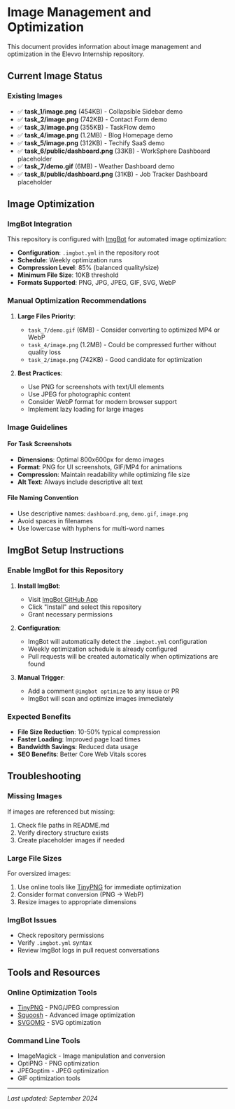 # Image Management and Optimization

This document provides information about image management and optimization in the Elevvo Internship repository.

## Current Image Status

### Existing Images
- ✅ **task_1/image.png** (454KB) - Collapsible Sidebar demo
- ✅ **task_2/image.png** (742KB) - Contact Form demo  
- ✅ **task_3/image.png** (355KB) - TaskFlow demo
- ✅ **task_4/image.png** (1.2MB) - Blog Homepage demo
- ✅ **task_5/image.png** (312KB) - Techify SaaS demo
- ✅ **task_6/public/dashboard.png** (33KB) - WorkSphere Dashboard placeholder
- ✅ **task_7/demo.gif** (6MB) - Weather Dashboard demo
- ✅ **task_8/public/dashboard.png** (31KB) - Job Tracker Dashboard placeholder

## Image Optimization

### ImgBot Integration
This repository is configured with [ImgBot](https://imgbot.net/) for automated image optimization:

- **Configuration**: `.imgbot.yml` in the repository root
- **Schedule**: Weekly optimization runs
- **Compression Level**: 85% (balanced quality/size)
- **Minimum File Size**: 10KB threshold
- **Formats Supported**: PNG, JPG, JPEG, GIF, SVG, WebP

### Manual Optimization Recommendations

1. **Large Files Priority**:
   - `task_7/demo.gif` (6MB) - Consider converting to optimized MP4 or WebP
   - `task_4/image.png` (1.2MB) - Could be compressed further without quality loss
   - `task_2/image.png` (742KB) - Good candidate for optimization

2. **Best Practices**:
   - Use PNG for screenshots with text/UI elements
   - Use JPEG for photographic content
   - Consider WebP format for modern browser support
   - Implement lazy loading for large images

### Image Guidelines

#### For Task Screenshots
- **Dimensions**: Optimal 800x600px for demo images
- **Format**: PNG for UI screenshots, GIF/MP4 for animations
- **Compression**: Maintain readability while optimizing file size
- **Alt Text**: Always include descriptive alt text

#### File Naming Convention
- Use descriptive names: `dashboard.png`, `demo.gif`, `image.png`
- Avoid spaces in filenames
- Use lowercase with hyphens for multi-word names

## ImgBot Setup Instructions

### Enable ImgBot for this Repository

1. **Install ImgBot**:
   - Visit [ImgBot GitHub App](https://github.com/apps/imgbot)
   - Click "Install" and select this repository
   - Grant necessary permissions

2. **Configuration**:
   - ImgBot will automatically detect the `.imgbot.yml` configuration
   - Weekly optimization schedule is already configured
   - Pull requests will be created automatically when optimizations are found

3. **Manual Trigger**:
   - Add a comment `@imgbot optimize` to any issue or PR
   - ImgBot will scan and optimize images immediately

### Expected Benefits
- **File Size Reduction**: 10-50% typical compression
- **Faster Loading**: Improved page load times
- **Bandwidth Savings**: Reduced data usage
- **SEO Benefits**: Better Core Web Vitals scores

## Troubleshooting

### Missing Images
If images are referenced but missing:
1. Check file paths in README.md
2. Verify directory structure exists
3. Create placeholder images if needed

### Large File Sizes
For oversized images:
1. Use online tools like [TinyPNG](https://tinypng.com/) for immediate optimization
2. Consider format conversion (PNG → WebP)
3. Resize images to appropriate dimensions

### ImgBot Issues
- Check repository permissions
- Verify `.imgbot.yml` syntax
- Review ImgBot logs in pull request conversations

## Tools and Resources

### Online Optimization Tools
- [TinyPNG](https://tinypng.com/) - PNG/JPEG compression
- [Squoosh](https://squoosh.app/) - Advanced image optimization
- [SVGOMG](https://jakearchibald.github.io/svgomg/) - SVG optimization

### Command Line Tools
- ImageMagick - Image manipulation and conversion
- OptiPNG - PNG optimization
- JPEGoptim - JPEG optimization
- GIF optimization tools

---

*Last updated: September 2024*
